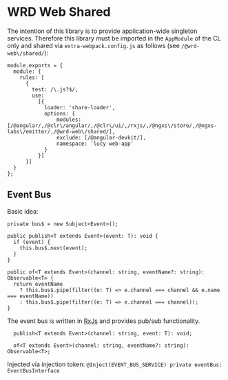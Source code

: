 # WRD Web Shared

The intention of this library is to provide application-wide singleton services.
Therefore this library must be imported in the `AppModule` of the CL only and
shared via `extra-webpack.config.js` as follows (see `/@wrd-web\/shared/`):
```
module.exports = {
  module: {
    rules: [
      {
        test: /\.js?$/,
        use:
          [{
            loader: 'share-loader',
            options: {
                modules: [/@angular/,/@clr\/angular/,/@clr\/ui/,/rxjs/,/@ngxs\/store/,/@ngxs-labs\/emitter/,/@wrd-web\/shared/],
                exclude: [/@angular-devkit/],
                namespace: 'lucy-web-app'
            }
          }]
      }]
  }
};
```

## Event Bus

Basic idea:
```
private bus$ = new Subject<Event>();

public publish<T extends Event>(event: T): void {
  if (event) {
    this.bus$.next(event);
  }
}

public of<T extends Event>(channel: string, eventName?: string): Observable<T> {
  return eventName
    ? this.bus$.pipe(filter((e: T) => e.channel === channel && e.name === eventName))
    : this.bus$.pipe(filter((e: T) => e.channel === channel));
}
```


The event bus is written in [RxJs](https://github.com/ReactiveX/rxjs) and provides pub/sub functionality.
```
  publish<T extends Event>(channel: string, event: T): void;

  of<T extends Event>(channel: string, eventName?: string): Observable<T>;
```

Injected via injection token: `@Inject(EVENT_BUS_SERVICE) private eventBus: EventBusInterface`


